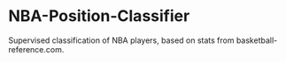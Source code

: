 # NBA-Position-Classifier
Supervised classification of NBA players, based on stats from basketball-reference.com.
